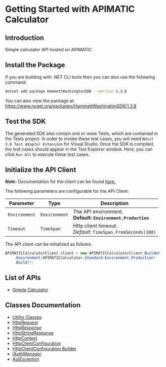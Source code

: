 
# Getting Started with APIMATIC Calculator

## Introduction

Simple calculator API hosted on APIMATIC

## Install the Package

If you are building with .NET CLI tools then you can also use the following command:

```bash
dotnet add package HammettWashingtonSDK --version 1.3.8
```

You can also view the package at:
https://www.nuget.org/packages/HammettWashingtonSDK/1.3.8

## Test the SDK

The generated SDK also contain one or more Tests, which are contained in the Tests project. In order to invoke these test cases, you will need `NUnit 3.0 Test Adapter Extension` for Visual Studio. Once the SDK is complied, the test cases should appear in the Test Explorer window. Here, you can click `Run All` to execute these test cases.

## Initialize the API Client

**_Note:_** Documentation for the client can be found [here.](https://www.github.com/ZahraN444/hammett-washington-dotnet-sdk/tree/1.3.8/doc/client.md)

The following parameters are configurable for the API Client:

| Parameter | Type | Description |
|  --- | --- | --- |
| `Environment` | `Environment` | The API environment. <br> **Default: `Environment.Production`** |
| `Timeout` | `TimeSpan` | Http client timeout.<br>*Default*: `TimeSpan.FromSeconds(100)` |

The API client can be initialized as follows:

```csharp
APIMATICCalculatorClient client = new APIMATICCalculatorClient.Builder()
    .Environment(APIMATICCalculator.Standard.Environment.Production)
    .Build();
```

## List of APIs

* [Simple Calculator](https://www.github.com/ZahraN444/hammett-washington-dotnet-sdk/tree/1.3.8/doc/controllers/simple-calculator.md)

## Classes Documentation

* [Utility Classes](https://www.github.com/ZahraN444/hammett-washington-dotnet-sdk/tree/1.3.8/doc/utility-classes.md)
* [HttpRequest](https://www.github.com/ZahraN444/hammett-washington-dotnet-sdk/tree/1.3.8/doc/http-request.md)
* [HttpResponse](https://www.github.com/ZahraN444/hammett-washington-dotnet-sdk/tree/1.3.8/doc/http-response.md)
* [HttpStringResponse](https://www.github.com/ZahraN444/hammett-washington-dotnet-sdk/tree/1.3.8/doc/http-string-response.md)
* [HttpContext](https://www.github.com/ZahraN444/hammett-washington-dotnet-sdk/tree/1.3.8/doc/http-context.md)
* [HttpClientConfiguration](https://www.github.com/ZahraN444/hammett-washington-dotnet-sdk/tree/1.3.8/doc/http-client-configuration.md)
* [HttpClientConfiguration Builder](https://www.github.com/ZahraN444/hammett-washington-dotnet-sdk/tree/1.3.8/doc/http-client-configuration-builder.md)
* [IAuthManager](https://www.github.com/ZahraN444/hammett-washington-dotnet-sdk/tree/1.3.8/doc/i-auth-manager.md)
* [ApiException](https://www.github.com/ZahraN444/hammett-washington-dotnet-sdk/tree/1.3.8/doc/api-exception.md)

